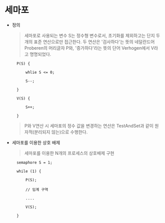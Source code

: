 # 세마포

- 정의 

    > 세마포로 사용되는 변수 S는 정수형 변수로서, 초기화를 제외하고는 단지 두 개의 표준 연산으로만 접근한다.
    > 두 연산은 '검사하다'는 뜻의 네덜란드어 Proberen의 머리글자 P와, '증가하다'라는 뜻의 단어 Verhogen에서 V라고 명명되었다.

        P(S) {

            whlie S <= 0;
            
            S--;

        }

        V(S) {

            S++;

        }

    > P와 V연산 시 세마포의 정수 값을 변경하는 연산은 TestAndSet과 같이 원자적(분리되지 않는)으로 수행한다.


- 세마포를 이용한 상호 배제

    > 세마포를 이용한 N개의 프로세스의 상호배제 구현

        semaphore S = 1;

        while (1) {

            P(S);

            // 임계 구역

            ....

            V(S);

        }